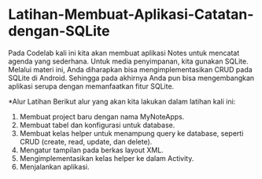 # Latihan-Membuat-Aplikasi-Catatan-dengan-SQLite
Pada Codelab kali ini kita akan membuat aplikasi Notes untuk mencatat agenda yang sederhana. Untuk media penyimpanan, kita gunakan SQLite.
Melalui materi ini, Anda diharapkan bisa mengimplementasikan CRUD pada SQLite di Android. Sehingga pada akhirnya Anda pun bisa mengembangkan aplikasi serupa dengan memanfaatkan fitur SQLite.

*Alur Latihan
Berikut alur yang akan kita lakukan dalam latihan kali ini:

1. Membuat project baru dengan nama MyNoteApps.
2. Membuat tabel dan konfigurasi untuk database.
3. Membuat kelas helper untuk menampung query ke database, seperti CRUD (create, read, update, dan delete).
4. Mengatur tampilan pada berkas layout XML.
5. Mengimplementasikan kelas helper ke dalam Activity.
6. Menjalankan aplikasi.
